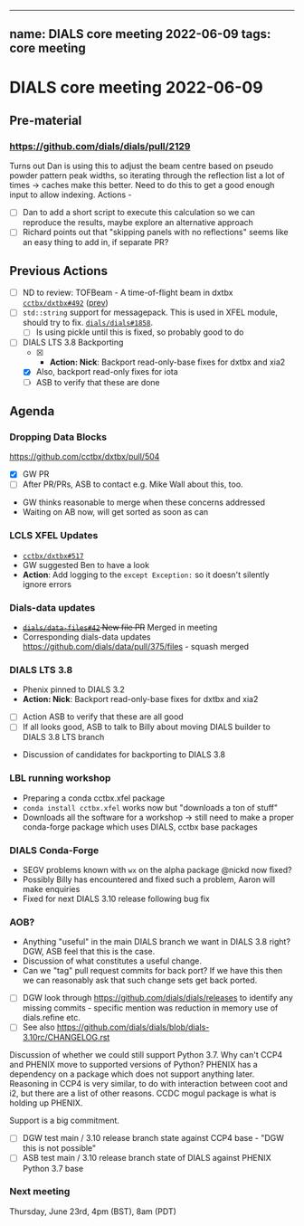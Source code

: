 
---
name: DIALS core meeting 2022-06-09
tags: core meeting
---

# DIALS core meeting 2022-06-09

## Pre-material

### https://github.com/dials/dials/pull/2129

Turns out Dan is using this to adjust the beam centre based on pseudo powder pattern peak widths, so iterating through the reflection list a lot of times -> caches make this better. Need to do this to get a good enough input to allow indexing. Actions - 
 - [ ] Dan to add a short script to execute this calculation so we can reproduce the results, maybe explore an alternative approach
 - [ ] Richard points out that "skipping panels with no reflections" seems like an easy thing to add in, if separate PR?

## Previous Actions

- [ ] ND to review: TOFBeam - A time-of-flight beam in dxtbx [`cctbx/dxtbx#492`](https://github.com/cctbx/dxtbx/pull/492) ([prev](https://dials.github.io/kb/core/20220303#proposal-for-a-time-of-flight-beam-in-dxtbx))
- [ ] `std::string` support for messagepack. This is used in XFEL module, should try to fix. [`dials/dials#1858`](https://github.com/dials/dials/issues/1858).
    - [ ] Is using pickle until this is fixed, so probably good to do
- [ ] DIALS LTS 3.8 Backporting
    - [x] - **Action: Nick**: Backport read-only-base fixes for dxtbx and xia2
    - [x] Also, backport read-only fixes for iota
    - [ ] ASB to verify that these are done

## Agenda

### Dropping Data Blocks

https://github.com/cctbx/dxtbx/pull/504

- [x] GW PR
 - [ ] After PR/PRs, ASB to contact e.g. Mike Wall about this, too. 
 - GW thinks reasonable to merge when these concerns addressed
 - Waiting on AB now, will get sorted as soon as can

### LCLS XFEL Updates
- [`cctbx/dxtbx#517`](https://github.com/cctbx/dxtbx/pull/517)
- GW suggested Ben to have a look
- **Action**: Add logging to the `except Exception:` so it doesn't silently ignore errors

### Dials-data updates
 - ~~[`dials/data-files#42`](https://github.com/dials/data-files/pull/42) New file PR~~ Merged in meeting
 - Corresponding dials-data updates https://github.com/dials/data/pull/375/files - squash merged

### DIALS LTS 3.8
- Phenix pinned to DIALS 3.2
- **Action: Nick**: Backport read-only-base fixes for dxtbx and xia2
- [ ] Action ASB to verify that these are all good
- [ ] If all looks good, ASB to talk to Billy about moving DIALS builder to DIALS 3.8 LTS branch
- Discussion of candidates for backporting to DIALS 3.8

### LBL running workshop

- Preparing a conda cctbx.xfel package
- `conda install cctbx.xfel` works now but "downloads a ton of stuff"
- Downloads all the software for a workshop -> still need to make a proper conda-forge package which uses DIALS, cctbx base packages

### DIALS Conda-Forge

- SEGV problems known with `wx` on the alpha package @nickd now fixed?
- Possibly Billy has encountered and fixed such a problem, Aaron will make enquiries
- Fixed for next DIALS 3.10 release following bug fix

### AOB?

- Anything "useful" in the main DIALS branch we want in DIALS 3.8 right? DGW, ASB feel that this is the case. 
- Discussion of what constitutes a useful change. 
- Can we "tag" pull request commits for back port? If we have this then we can reasonably ask that such change sets get back ported. 
- [ ] DGW look through https://github.com/dials/dials/releases to identify any missing commits - specific mention was reduction in memory use of dials.refine etc.
- [ ] See also https://github.com/dials/dials/blob/dials-3.10rc/CHANGELOG.rst

Discussion of whether we could still support Python 3.7. Why can't CCP4 and PHENIX move to supported versions of Python? PHENIX has a dependency on a package which does not support anything later. Reasoning in CCP4 is very similar, to do with interaction between coot and i2, but there are a list of other reasons. CCDC mogul package is what is holding up PHENIX. 

Support is a big commitment. 

 - [ ] DGW test main / 3.10 release branch state against CCP4 base - "DGW this is not possible"
 - [ ] ASB test main / 3.10 release branch state of DIALS against PHENIX Python 3.7 base

### Next meeting

Thursday, June 23rd, 4pm (BST), 8am (PDT)
